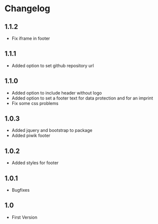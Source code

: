 # Changelog

## 1.1.2
- Fix iframe in footer

## 1.1.1
- Added option to set github repository url

## 1.1.0
- Added option to include header without logo
- Added option to set a footer text for data protection and for an imprint
- Fix some css problems

## 1.0.3
- Added jquery and bootstrap to package
- Added piwik footer

## 1.0.2
- Added styles for footer

## 1.0.1
- Bugfixes

## 1.0
- First Version
